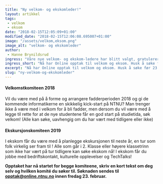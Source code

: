 ```yaml
---
title: "Ny velkom- og ekskomleder!"
layout: artikkel
tags: 
 - velkom
 - eksom
date: "2018-02-15T12:05:09+01:00"
modified_date: "2018-02-15T12:06:08.695007+01:00"
image: "/assets/velkom,eksom.png"
image_alt: "velkom- og ekskomleder"
author:
 - Hanne Brynildsrud
ingress: "Våre nye velkom- og ekskom-ledere har blitt valgt, gratulerer til Charlotte Söderström og Petter Rein!"
ingress_short: "Nå har Online opptak til velkom og eksom. Husk å søke før 23.februar!"
excerpt: "Nå har Online opptak til velkom og eksom. Husk å søke før 23.februar!"
slug: "ny-velkom-og-ekskomleder"
---
```

#### Velkomstkomiteen 2018
Vil du være med på å forme og arrangere fadderperioden 2018 og gi de kommende informatikerne en skikkelig kick-start på NTNU? Man trenger ikke å være med i velkom for å bli fadder, men dersom du vil være med å legge til rette for at de nye studentene får en god start på studietida, søk velkom! (Alle kan søke, uavhengig om du har vært med tidligere eller ikke)

#### Ekskursjonskomiteen 2019
I ekskom får du være med å planlegge ekskursjonen til neste år, en tur som folk virkelig ser fram til ! Alle som går i 2. Klasse eller høyere klassetrinn som ikke har vært på tur tidligere kan søke ekskom nå! I ekskom får du jobbe med bedriftskontakt, kulturelle opplevelser og TechTalks!

**Opptaket har nå startet for begge komiteene, skriv en kort tekst om deg selv og hvilken komité du søker til. Søknaden sendes til opptak@online.ntnu.no innen fredag 23. februar.**